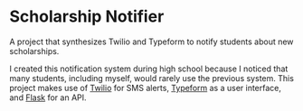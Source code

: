 # Scholarship Notifier
A project that synthesizes Twilio and Typeform to notify students about new scholarships.

I created this notification system during high school because I noticed that many students, including myself, would rarely use the previous system. This project makes use of [Twilio](https://www.twilio.com/) for SMS alerts, [Typeform](https://www.typeform.com/) as a user interface, and [Flask](https://flask.palletsprojects.com/en/2.2.x/) for an API.
